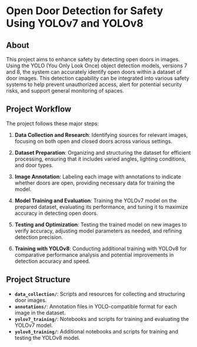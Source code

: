 # Open Door Detection for Safety Using YOLOv7 and YOLOv8

## About
This project aims to enhance safety by detecting open doors in images. Using the YOLO (You Only Look Once) object detection models, versions 7 and 8, the system can accurately identify open doors within a dataset of door images. This detection capability can be integrated into various safety systems to help prevent unauthorized access, alert for potential security risks, and support general monitoring of spaces.

## Project Workflow

The project follows these major steps:

1. **Data Collection and Research**: Identifying sources for relevant images, focusing on both open and closed doors across various settings.

2. **Dataset Preparation**: Organizing and structuring the dataset for efficient processing, ensuring that it includes varied angles, lighting conditions, and door types.

3. **Image Annotation**: Labeling each image with annotations to indicate whether doors are open, providing necessary data for training the model.

4. **Model Training and Evaluation**: Training the YOLOv7 model on the prepared dataset, evaluating its performance, and tuning it to maximize accuracy in detecting open doors.

5. **Testing and Optimization**: Testing the trained model on new images to verify accuracy, adjusting model parameters as needed, and refining detection precision.

6. **Training with YOLOv8**: Conducting additional training with YOLOv8 for comparative performance analysis and potential improvements in detection accuracy and speed.

## Project Structure

- **`data_collection/`**: Scripts and resources for collecting and structuring door images.
- **`annotations/`**: Annotation files in YOLO-compatible format for each image in the dataset.
- **`yolov7_training/`**: Notebooks and scripts for training and evaluating the YOLOv7 model.
- **`yolov8_training/`**: Additional notebooks and scripts for training and testing the YOLOv8 model.
